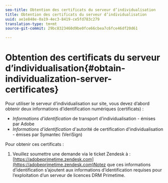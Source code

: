 ```yaml
---
seo-title: Obtention des certificats du serveur d’individualisation
title: Obtention des certificats du serveur d’individualisation
uuid: ae1e848e-0a19-4ec3-8419-ce5fd783c279
translation-type: tm+mt
source-git-commit: 29bc8323460d9be0fce66cbea7c6fce46df20d61

---
```



# Obtention des certificats du serveur d’individualisation{#obtain-individualization-server-certificates}

Pour utiliser le serveur d’individualisation sur site, vous devez d’abord obtenir deux informations d’identification numériques (certificats) :

* *Informations d’identification* de transport d’individualisation - émises par Adobe
* *Informations d&#39;identification* d&#39;autorité de certification d&#39;individualisation - émises par Symantec (VeriSign)

Pour obtenir ces certificats :

1. Veuillez soumettre une demande via le ticket Zendesk à : [https://adobeprimetime.zendesk.com](https://adobeprimetime.zendesk.com)Notez que ces informations d’identification s’ajoutent aux informations d’identification requises pour l’exploitation d’un serveur de licences DRM Primetime.
